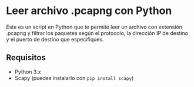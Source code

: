 # Leer archivo .pcapng con Python

Este es un script en Python que te permite leer un archivo con extensión .pcapng y filtrar los paquetes según el protocolo, la dirección IP de destino y el puerto de destino que especifiques.

## Requisitos

- Python 3.x
- Scapy (puedes instalarlo con `pip install scapy`)